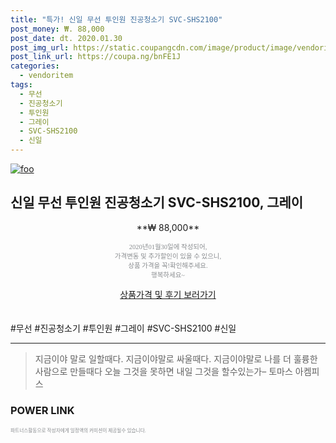 ```yaml
--- 
title: "특가! 신일 무선 투인원 진공청소기 SVC-SHS2100" 
post_money: ₩. 88,000 
post_date: dt. 2020.01.30 
post_img_url: https://static.coupangcdn.com/image/product/image/vendoritem/2016/04/26/3005159893/2c6d417e-aa8d-4a4c-8268-62e355465753.jpg 
post_link_url: https://coupa.ng/bnFE1J 
categories: 
  - vendoritem 
tags: 
  - 무선 
  - 진공청소기 
  - 투인원 
  - 그레이 
  - SVC-SHS2100 
  - 신일 
--- 
```

[![foo](https://static.coupangcdn.com/image/product/image/vendoritem/2016/04/26/3005159893/2c6d417e-aa8d-4a4c-8268-62e355465753.jpg)](https://coupa.ng/bnFE1J) 

## 신일 무선 투인원 진공청소기 SVC-SHS2100, 그레이 
<p style="text-align: center;">**₩ 88,000**</p> 
<p style="text-align: center;"><span style="color: #898c8f; font-family: Georgia,Times,serif; font-size: 0.75em;">2020년01월30일에 작성되어, <br>가격변동 및 추가할인이 있을 수 있으니,<br> 상품 가격을 꼭!확인해주세요.<br>행복하세요~</span> 
</p>	 
<div markdown="0" style="text-align: center;"><a href="https://coupa.ng/bnFE1J" class="btn btn--success">상품가격 및 후기 보러가기</a></div> 
<br><br> 
  #무선 #진공청소기 #투인원 #그레이 #SVC-SHS2100 #신일 
<hr> 

> 지금이야 말로 일할때다. 지금이야말로 싸울때다. 지금이야말로 나를 더 훌륭한 사람으로 만들때다 오늘 그것을 못하면 내일 그것을 할수있는가–  토마스 아켐피스 


### POWER LINK


<span style="color: #898c8f; font-family: Georgia,Times,serif; font-size: 0.55em;">파트너스활동으로 작성자에게 일정액의 커미션이 제공될수 있습니다.</span> 
